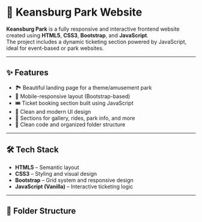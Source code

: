
# 🎢 Keansburg Park Website

**Keansburg Park** is a fully responsive and interactive frontend website created using **HTML5**, **CSS3**, **Bootstrap**, and **JavaScript**.  
The project includes a dynamic ticketing section powered by JavaScript, ideal for event-based or park websites.

---

## ✨ Features

- 🏞️ Beautiful landing page for a theme/amusement park
- 📱 Mobile-responsive layout (Bootstrap-based)
- 🎟️ Ticket booking section built using JavaScript
- 🎨 Clean and modern UI design
- 📸 Sections for gallery, rides, park info, and more
- 🧼 Clean code and organized folder structure

---

## 🛠 Tech Stack

- **HTML5** – Semantic layout
- **CSS3** – Styling and visual design
- **Bootstrap** – Grid system and responsive design
- **JavaScript (Vanilla)** – Interactive ticketing logic

---

## 📁 Folder Structure

